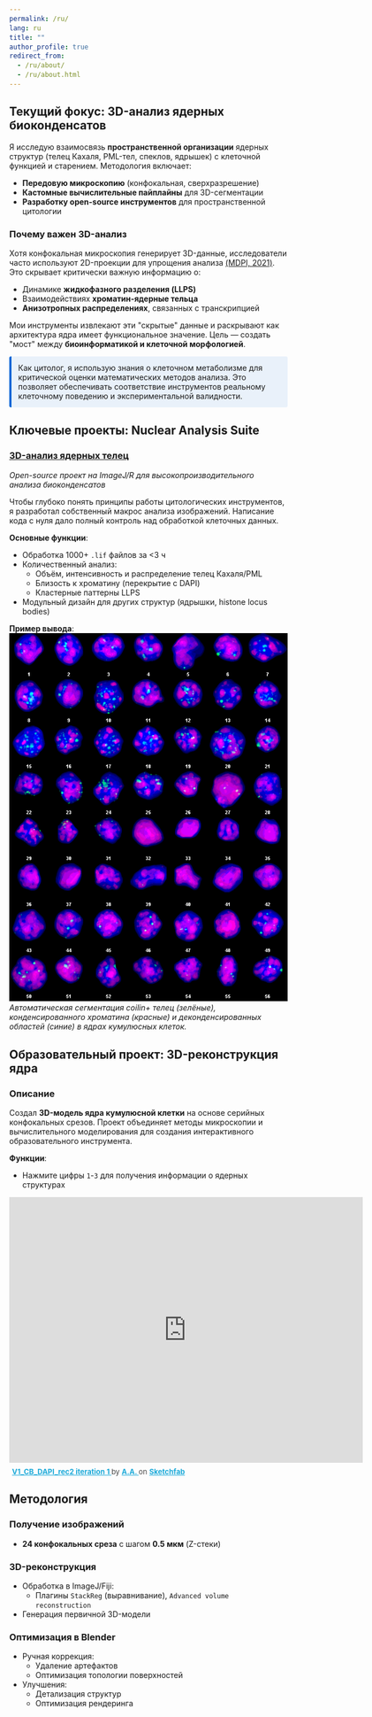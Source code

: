 ```yaml
---
permalink: /ru/
lang: ru
title: ""
author_profile: true
redirect_from: 
  - /ru/about/
  - /ru/about.html
---
```


## Текущий фокус: 3D-анализ ядерных биоконденсатов
Я исследую взаимосвязь **пространственной организации** ядерных структур (телец Кахаля, PML-тел, спеклов, ядрышек) с клеточной функцией и старением. Методология включает:
- **Передовую микроскопию** (конфокальная, сверхразрешение)
- **Кастомные вычислительные пайплайны** для 3D-сегментации
- **Разработку open-source инструментов** для пространственной цитологии

### Почему важен 3D-анализ
Хотя конфокальная микроскопия генерирует 3D-данные, исследователи часто используют 2D-проекции для упрощения анализа [(MDPI, 2021)](https://www.mdpi.com/2078-2489/12/6/239). Это скрывает критически важную информацию о:
- Динамике **жидкофазного разделения (LLPS)**
- Взаимодействиях **хроматин-ядерные тельца**
- **Анизотропных распределениях**, связанных с транскрипцией

Мои инструменты извлекают эти "скрытые" данные и раскрывают как архитектура ядра имеет функциональное значение. Цель — создать "мост" между **биоинформатикой и клеточной морфологией**.

<div style="
  background: rgba(3, 102, 214, 0.08);
  border-left: 4px solid #0366d6;
  padding: 12px;
  margin: 12px 0;
  border-radius: 3px;
  color: inherit;
">
Как цитолог, я использую знания о клеточном метаболизме для критической оценки математических методов анализа. Это позволяет обеспечивать соответствие инструментов реальному клеточному поведению и экспериментальной валидности.
</div>

## Ключевые проекты: Nuclear Analysis Suite
### [3D-анализ ядерных телец](https://github.com/nicimov/3Dnucleus_data)  
*Open-source проект на ImageJ/R для высокопроизводительного анализа биоконденсатов*  

Чтобы глубоко понять принципы работы цитологических инструментов, я разработал собственный макрос анализа изображений. Написание кода с нуля дало полный контроль над обработкой клеточных данных.

**Основные функции**:
- Обработка 1000+ `.lif` файлов за <3 ч  
- Количественный анализ:
  - Объём, интенсивность и распределение телец Кахаля/PML  
  - Близость к хроматину (перекрытие с DAPI)  
  - Кластерные паттерны LLPS  
- Модульный дизайн для других структур (ядрышки, histone locus bodies)  

**Пример вывода**:  
![Workflow](/images/workflow.png)  
*Автоматическая сегментация coilin+ телец (зелёные), конденсированного хроматина (красные) и деконденсированных областей (синие) в ядрах кумулюсных клеток.*

## Образовательный проект: 3D-реконструкция ядра

### Описание
Создал **3D-модель ядра кумулюсной клетки** на основе серийных конфокальных срезов. Проект объединяет методы микроскопии и вычислительного моделирования для создания интерактивного образовательного инструмента.

**Функции**:
- Нажмите цифры `1`-`3` для получения информации о ядерных структурах

<div class="sketchfab-embed-wrapper"> <iframe title="V1_CB_DAPI_rec2 iteration 1" frameborder="0" allowfullscreen mozallowfullscreen="true" webkitallowfullscreen="true" allow="autoplay; fullscreen; xr-spatial-tracking" xr-spatial-tracking execution-while-out-of-viewport execution-while-not-rendered web-share width="640" height="480" src="https://sketchfab.com/models/3e9640fef610406484c2abb49b563e71/embed?autospin=1&autostart=1"> </iframe> <p style="font-size: 13px; font-weight: normal; margin: 5px; color: #4A4A4A;"> <a href="https://sketchfab.com/3d-models/v1-cb-dapi-rec2-iteration-1-3e9640fef610406484c2abb49b563e71?utm_medium=embed&utm_campaign=share-popup&utm_content=3e9640fef610406484c2abb49b563e71" target="_blank" rel="nofollow" style="font-weight: bold; color: #1CAAD9;"> V1_CB_DAPI_rec2 iteration 1 </a> by <a href="https://sketchfab.com/sleepyday?utm_medium=embed&utm_campaign=share-popup&utm_content=3e9640fef610406484c2abb49b563e71" target="_blank" rel="nofollow" style="font-weight: bold; color: #1CAAD9;"> A.A. </a> on <a href="https://sketchfab.com?utm_medium=embed&utm_campaign=share-popup&utm_content=3e9640fef610406484c2abb49b563e71" target="_blank" rel="nofollow" style="font-weight: bold; color: #1CAAD9;">Sketchfab</a></p></div>

## Методология

### Получение изображений
- **24 конфокальных среза** с шагом **0.5 мкм** (Z-стеки)

### 3D-реконструкция
- Обработка в ImageJ/Fiji:
  - Плагины `StackReg` (выравнивание), `Advanced volume reconstruction`
- Генерация первичной 3D-модели

### Оптимизация в Blender
- Ручная коррекция:
  - Удаление артефактов
  - Оптимизация топологии поверхностей
- Улучшения:
  - Детализация структур
  - Оптимизация рендеринга